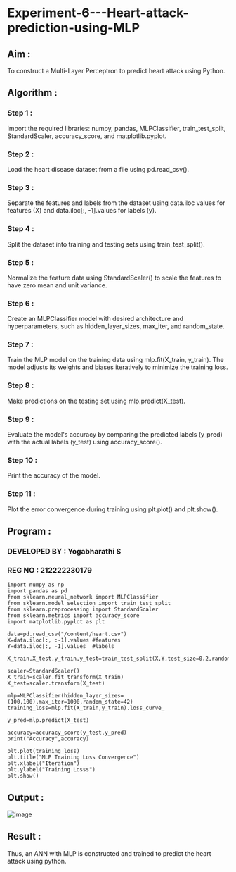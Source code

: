 # Experiment-6---Heart-attack-prediction-using-MLP

## Aim :

To construct a  Multi-Layer Perceptron to predict heart attack using Python.

## Algorithm :

### Step 1 :

Import the required libraries: numpy, pandas, MLPClassifier, train_test_split, StandardScaler, accuracy_score, and matplotlib.pyplot.<br>

### Step 2 :

Load the heart disease dataset from a file using pd.read_csv().<br>

### Step 3 :

Separate the features and labels from the dataset using data.iloc values for features (X) and data.iloc[:, -1].values for labels (y).<br>

### Step 4 :

Split the dataset into training and testing sets using train_test_split().<br>

### Step 5 :

Normalize the feature data using StandardScaler() to scale the features to have zero mean and unit variance.<br>

### Step 6 :

Create an MLPClassifier model with desired architecture and hyperparameters, such as hidden_layer_sizes, max_iter, and random_state.<br>

### Step 7 :

Train the MLP model on the training data using mlp.fit(X_train, y_train). The model adjusts its weights and biases iteratively to minimize the training loss.<br>
### Step 8 :

Make predictions on the testing set using mlp.predict(X_test).<br>

### Step 9 :

Evaluate the model's accuracy by comparing the predicted labels (y_pred) with the actual labels (y_test) using accuracy_score().<br>

### Step 10 :

Print the accuracy of the model.<br>

### Step 11 :

Plot the error convergence during training using plt.plot() and plt.show().<br>

## Program :

### DEVELOPED BY : Yogabharathi S

### REG NO : 212222230179

```
import numpy as np
import pandas as pd 
from sklearn.neural_network import MLPClassifier 
from sklearn.model_selection import train_test_split
from sklearn.preprocessing import StandardScaler 
from sklearn.metrics import accuracy_score
import matplotlib.pyplot as plt

data=pd.read_csv("/content/heart.csv")
X=data.iloc[:, :-1].values #features 
Y=data.iloc[:, -1].values  #labels 

X_train,X_test,y_train,y_test=train_test_split(X,Y,test_size=0.2,random_state=42)

scaler=StandardScaler()
X_train=scaler.fit_transform(X_train)
X_test=scaler.transform(X_test)

mlp=MLPClassifier(hidden_layer_sizes=(100,100),max_iter=1000,random_state=42)
training_loss=mlp.fit(X_train,y_train).loss_curve_

y_pred=mlp.predict(X_test)

accuracy=accuracy_score(y_test,y_pred)
print("Accuracy",accuracy)

plt.plot(training_loss)
plt.title("MLP Training Loss Convergence")
plt.xlabel("Iteration")
plt.ylabel("Training Losss")
plt.show()

```

## Output :

![image](https://github.com/Abrinnisha6/Experiment-6---Heart-attack-prediction-using-MLP/assets/118889454/466aa4b5-95d8-4dc0-a617-de6672018bed)


## Result :

Thus, an ANN with MLP is constructed and trained to predict the heart attack using python.
     
